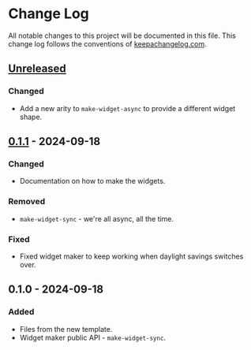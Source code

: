 # Change Log
All notable changes to this project will be documented in this file. This change log follows the conventions of [keepachangelog.com](http://keepachangelog.com/).

## [Unreleased]
### Changed
- Add a new arity to `make-widget-async` to provide a different widget shape.

## [0.1.1] - 2024-09-18
### Changed
- Documentation on how to make the widgets.

### Removed
- `make-widget-sync` - we're all async, all the time.

### Fixed
- Fixed widget maker to keep working when daylight savings switches over.

## 0.1.0 - 2024-09-18
### Added
- Files from the new template.
- Widget maker public API - `make-widget-sync`.

[Unreleased]: https://github.com/your-name/rita-map-kg/compare/0.1.1...HEAD
[0.1.1]: https://github.com/your-name/rita-map-kg/compare/0.1.0...0.1.1
